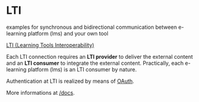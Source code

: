# LTI
examples for synchronous and bidirectional communication between e-learning platform (lms) and your own tool


[LTI (Learning Tools Interoperability)](http://www.imsglobal.org/activity/learning-tools-interoperability "LTI (Learning Tools Interoperability)")

Each LTI connection requires an **LTI provider** to deliver the external content and an **LTI consumer** to integrate the external content. Practically, each e-learning platform (lms) is an LTI consumer by nature.

Authentication at LTI is realized by means of [OAuth](http://oauth.net/).

More informations at [/docs](/docs/).
